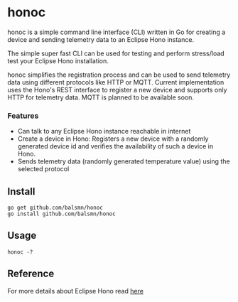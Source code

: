 # honoc 
honoc is a simple command line interface (CLI) written in Go for creating a device and sending telemetry data to an Eclipse Hono instance.

The simple super fast CLI can be used for testing and perform stress/load test your Eclipse Hono installation.

honoc simplifies the registration process and can be used to send telemetry data using different protocols like HTTP or MQTT. Current implementation uses the Hono's REST interface to register a new device and supports only HTTP for telemetry data. MQTT is planned to be available soon.

### Features

* Can talk to any Eclipse Hono instance reachable in internet
* Create a device in Hono: Registers a new device with a randomly generated device id and verifies the availability of such a device in Hono.
* Sends telemetry data (randomly generated temperature value) using the selected protocol

## Install

    go get github.com/balsmn/honoc
    go install github.com/balsmn/honoc

## Usage

	honoc -?

## Reference

For more details about Eclipse Hono read [here](https://github.com/eclipse/hono)